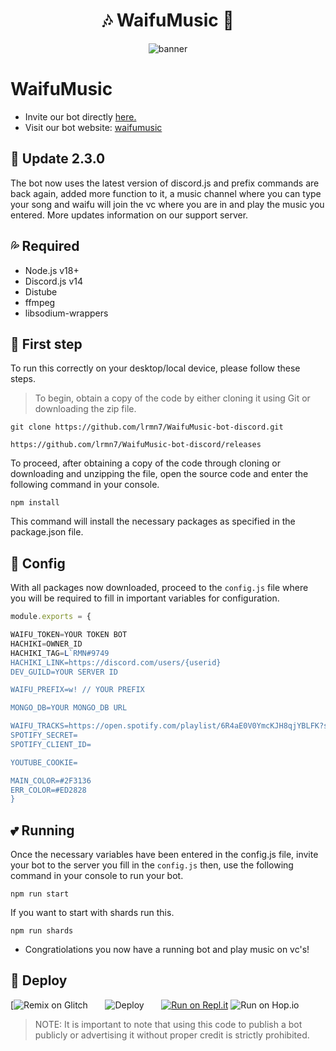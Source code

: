 <h1 align="center">🎶 WaifuMusic 🎵</h1>

<div style="text-align: center;">
    <img src="https://res.cloudinary.com/lrmn/image/upload/v1685995050/waifumusic_vymb5w.gif" alt="banner">
</div>


# WaifuMusic
- Invite our bot directly [here.](https://discord.com/api/oauth2/authorize?client_id=1091257209469546566&permissions=8&scope=bot%20applications.commands)
- Visit our bot website: [waifumusic](https://waifu-music.is-a.fun)

## 💨 Update 2.3.0

The bot now uses the latest version of discord.js and prefix commands are back again, added more function to it, a music channel where you can type your song and waifu will join the vc where you are in and play the music you entered. More updates information on our support server.

## 💦 Required

- Node.js v18+
- Discord.js v14
- Distube
- ffmpeg
- libsodium-wrappers

## 🔰 First step

To run this correctly on your desktop/local device, please follow these steps.

> To begin, obtain a copy of the code by either cloning it using Git or downloading the zip file.
```
git clone https://github.com/lrmn7/WaifuMusic-bot-discord.git
```
```
https://github.com/lrmn7/WaifuMusic-bot-discord/releases
```
To proceed, after obtaining a copy of the code through cloning or downloading and unzipping the file, open the source code and enter the following command in your console.
```
npm install
```
This command will install the necessary packages as specified in the package.json file.

## 💠 Config

With all packages now downloaded, proceed to the `config.js` file where you will be required to fill in important variables for configuration.
```js
module.exports = {

WAIFU_TOKEN=YOUR TOKEN BOT
HACHIKI=OWNER_ID
HACHIKI_TAG=L`RMN#9749
HACHIKI_LINK=https://discord.com/users/{userid}
DEV_GUILD=YOUR SERVER ID

WAIFU_PREFIX=w! // YOUR PREFIX

MONGO_DB=YOUR MONGO_DB URL

WAIFU_TRACKS=https://open.spotify.com/playlist/6R4aE0V0YmcKJH8qjYBLFK?si=6523d3a5d4b446fd
SPOTIFY_SECRET=
SPOTIFY_CLIENT_ID=

YOUTUBE_COOKIE=

MAIN_COLOR=#2F3136
ERR_COLOR=#ED2828
}
```
## 💕 Running
Once the necessary variables have been entered in the config.js file, invite your bot to the server you fill in the `config.js` then, use the following command in your console to run your bot.
```
npm run start
```
If you want to start with shards run this.
```
npm run shards
```
- Congratiolations you now have a running bot and play music on vc's!

## 💫 Deploy

[![Remix on Glitch](https://cdn.glitch.com/2703baf2-b643-4da7-ab91-7ee2a2d00b5b%2Fremix-button.svg)&nbsp;&nbsp;&nbsp;&nbsp;&nbsp;&nbsp;
![Deploy](https://www.herokucdn.com/deploy/button.svg)&nbsp;&nbsp;&nbsp;&nbsp;&nbsp;&nbsp;
[![Run on Repl.it](https://repl.it/badge/github/WilardzySenpai/WaifuMusic)](https://replit.com/@LRMN/waifumusic)
![Run on Hop.io](https://res.cloudinary.com/lrmn/image/upload/c_scale,w_80/v1685977085/lzZYjpqm_400x400_kwtfxu.png)

> NOTE: It is important to note that using this code to publish a bot publicly or advertising it without proper credit is strictly prohibited.
